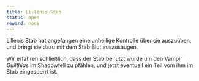 ```yaml
---
title: Lillenis Stab
status: open
reward: none
---
```


Lillenis Stab hat angefangen eine unheilige Kontrolle über sie auszuüben, und bringt sie dazu mit
dem Stab Blut auszusaugen.

Wir erfahren schließlich, dass der Stab benutzt wurde um den Vampir *Guilthias* im Shadowfell zu
pfählen, und jetzt eventuell ein Teil vom ihm im Stab eingesperrt ist.
